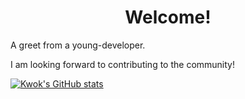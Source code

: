 <div align='center'><h1>Welcome!</h1></div>

A greet from a young-developer.

I am looking forward to contributing to the community!

[![Kwok's GitHub stats](https://github-readme-stats.vercel.app/api?username=KwokZL&show_icons=true&theme=transparent)](https://github.com/anuraghazra/github-readme-stats)
